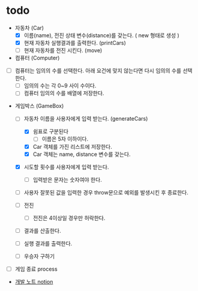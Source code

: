 # todo

- 자동차 (Car)
  - [X] 이름(name), 전진 상태 변수(distance)를 갖는다. ( new 형태로 생성 )
  - [X] 현재 자동차 실행결과를 출력한다. (printCars)
  - [ ] 현재 자동차를 전진 시킨다. (move)

- 컴퓨터 (Computer)
- [ ] 컴퓨터는 임의의 수를 선택한다. 아래 요건에 맞지 않는다면 다시 임의의 수를 선택한다.
    - [ ] 임의의 수는 각 0~9 사이 수이다.
    - [ ] 컴퓨터 임의의 수를 배열에 저장한다.

- 게임박스 (GameBox)
  - [ ] 자동차 이름을 사용자에게 입력 받는다. (generateCars)
    - [X] 쉼표로 구분된다
      - [ ] 이름은 5자 이하이다.
    - [X] Car 객체를 가진 리스트에 저장한다.
    - [X] Car 객체는 name, distance 변수를 갖는다.
    
  - [X] 시도할 횟수를 사용자에게 입력 받는다.
    - [ ] 입력받은 문자는 숫자여야 한다.
    
  - [ ] 사용자 잘못된 값을 입력한 경우 throw문으로 예외를 발생시킨 후 종료한다.

  - [ ] 전진
    - [ ] 전진은 4이상일 경우만 허락한다.
  - [ ] 결과를 산출한다.
  - [ ] 실행 결과를 출력한다.
  - [ ] 우승자 구하기

- [ ] 게임 종료 process

- [개발 노트 notion]()